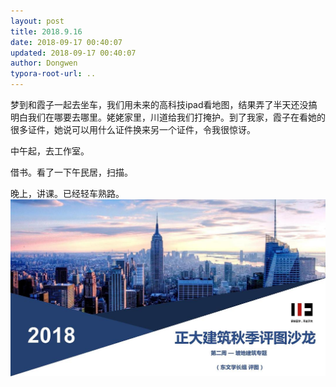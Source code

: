 ```yaml
---
layout: post
title: 2018.9.16
date: 2018-09-17 00:40:07
updated: 2018-09-17 00:40:07
author: Dongwen
typora-root-url: ..
---
```




梦到和霞子一起去坐车，我们用未来的高科技ipad看地图，结果弄了半天还没搞明白我们在哪要去哪里。姥姥家里，川道给我们打掩护。到了我家，霞子在看她的很多证件，她说可以用什么证件换来另一个证件，令我很惊讶。

中午起，去工作室。

借书。看了一下午民居，扫描。

晚上，讲课。已经轻车熟路。 ![](/img/in-post/x54030709.jpg)
